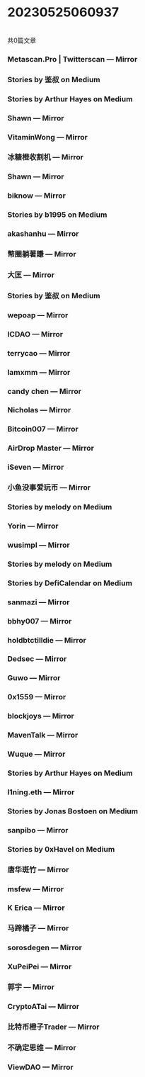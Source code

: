 <h1>20230525060937</h1><br/>共0篇文章


###  Metascan.Pro | Twitterscan — Mirror











###  Stories by 鉴叔 on Medium









###  Stories by Arthur Hayes on Medium







###  Shawn — Mirror







###  VitaminWong — Mirror







###  冰糖橙收割机 — Mirror











###  Shawn — Mirror













###  biknow — Mirror







###  Stories by b1995 on Medium













###  akashanhu — Mirror













###  幣圈躺著賺 — Mirror















###  大匡 — Mirror







###  Stories by 鉴叔 on Medium













###  wepoap — Mirror















###  ICDAO — Mirror







###  terrycao — Mirror















###  Iamxmm — Mirror







###  candy chen — Mirror



















###  Nicholas — Mirror











###  Bitcoin007 — Mirror











###  AirDrop Master — Mirror















###  iSeven — Mirror















###  小鱼没事爱玩币 — Mirror







###  Stories by melody on Medium







###  Yorin — Mirror

















###  wusimpl — Mirror









###  Stories by melody on Medium







###  Stories by DefiCalendar on Medium







###  sanmazi — Mirror













###  bbhy007 — Mirror













###  holdbtctilldie — Mirror















###  Dedsec — Mirror











###  Guwo — Mirror











###  0x1559 — Mirror













###  blockjoys — Mirror













###  MavenTalk — Mirror





















###  Wuque — Mirror



















###  Stories by Arthur Hayes on Medium







###  l1ning.eth — Mirror







###  Stories by Jonas Bostoen on Medium









###  sanpibo — Mirror







###  Stories by 0xHavel on Medium











###  唐华斑竹 — Mirror









###  msfew — Mirror











###  K Erica — Mirror









###  马蹄橘子 — Mirror









###  sorosdegen — Mirror



















###  XuPeiPei — Mirror







###  郭宇 — Mirror















###  CryptoATai — Mirror











###  比特币橙子Trader — Mirror







###  不确定思维 — Mirror









###  ViewDAO — Mirror







